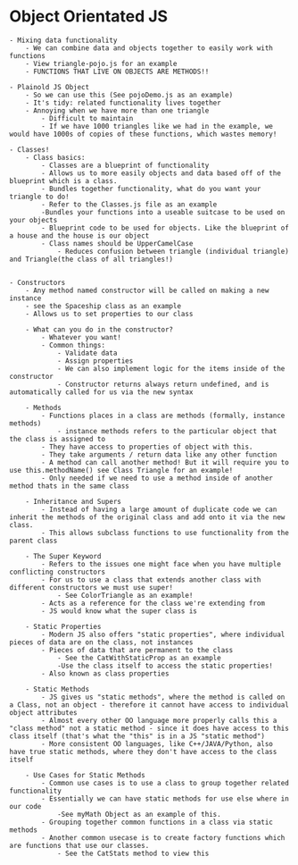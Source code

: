 # Object Orientated JS
    - Mixing data functionality
        - We can combine data and objects together to easily work with functions
        - View triangle-pojo.js for an example
        - FUNCTIONS THAT LIVE ON OBJECTS ARE METHODS!!

    - Plainold JS Object 
        - So we can use this (See pojoDemo.js as an example)
        - It's tidy: related functionality lives together
        - Annoying when we have more than one triangle
            - Difficult to maintain
            - If we have 1000 triangles like we had in the example, we would have 1000s of copies of these functions, which wastes memory!

    - Classes!
        - Class basics: 
            - Classes are a blueprint of functionality
            - Allows us to more easily objects and data based off of the blueprint which is a class. 
            - Bundles together functionality, what do you want your triangle to do!
            - Refer to the Classes.js file as an example
            -Bundles your functions into a useable suitcase to be used on your objects 
            - Blueprint code to be used for objects. Like the blueprint of a house and the house is our object
            - Class names should be UpperCamelCase
                - Reduces confusion between triangle (individual triangle) and Triangle(the class of all triangles!)


    - Constructors
        - Any method named constructor will be called on making a new instance
        - see the Spaceship class as an example
        - Allows us to set properties to our class

        - What can you do in the constructor? 
            - Whatever you want!
            - Common things: 
                - Validate data
                - Assign properties
                - We can also implement logic for the items inside of the constructor
                - Constructor returns always return undefined, and is automatically called for us via the new syntax

        - Methods 
            - Functions places in a class are methods (formally, instance methods)
                - instance methods refers to the particular object that the class is assigned to
            - They have access to properties of object with this. 
            - They take arguments / return data like any other function
            - A method can call another method! But it will require you to use this.methodName() see Class Triangle for an example!
            - Only needed if we need to use a method inside of another method thats in the same class

        - Inheritance and Supers
            - Instead of having a large amount of duplicate code we can inherit the methods of the original class and add onto it via the new class. 
            - This allows subclass functions to use functionality from the parent class

        - The Super Keyword
            - Refers to the issues one might face when you have multiple conflicting constructors 
            - For us to use a class that extends another class with different constructors we must use super!
                - See ColorTriangle as an example!
            - Acts as a reference for the class we're extending from
            - JS would know what the super class is

        - Static Properties
            - Modern JS also offers "static properties", where individual pieces of data are on the class, not instances
            - Pieces of data that are permanent to the class
                - See the CatWithStaticProp as an example 
                -Use the class itself to access the static properties!
            - Also known as class properties

        - Static Methods
            - JS gives us "static methods", where the method is called on a Class, not an object - therefore it cannot have access to individual object attributes
            - Almost every other OO language more properly calls this a "class method" not a static method - since it does have access to this class itself (that's what the "this" is in a JS "static method")
            - More consistent OO languages, like C++/JAVA/Python, also have true static methods, where they don't have access to the class itself

        - Use Cases for Static Methods
            - Common use cases is to use a class to group together related functionality
            - Essentially we can have static methods for use else where in our code
                -See myMath Object as an example of this. 
            - Grouping together common functions in a class via static methods
            - Another common usecase is to create factory functions which are functions that use our classes. 
                - See the CatStats method to view this

